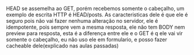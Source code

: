 HEAD se assemelha ao GET, porém recebemos somente o cabeçalho, um exemplo de escrita HTTP é HEAD/posts. As caracteristicas dele é que ele é seguro pois não vai fazer nenhuma alteração no servidor, ele é idempotente, pois sempre vem a mesma resposta, ele não tem BODY nem preview para resposta, esta é a diferença entre ele e o GET é q ele vai vir somente o cabeçalho, eu não uso ele em formulario, e posso fazer cacheable dele(explicado nas aulas passadas) 